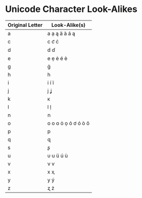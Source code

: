 # Unicode Character Look-Alikes 

Original Letter | Look-Alike(s)
--------------- | -------------
a | а ạ ą ä à á ą
c | с ƈ ċ
d | ԁ ɗ
e | е ẹ ė é è
g | ġ
h | һ
i | і í ï
j | ј ʝ
k | κ
l | ӏ ḷ
n | ո
o | о ο օ ȯ ọ ỏ ơ ó ò ö
p | р
q | զ
s | ʂ
u | υ ս ü ú ù
v | ν ѵ
x | х ҳ
y | у ý
z | ʐ ż